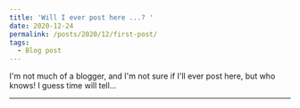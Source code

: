 ```yaml
---
title: 'Will I ever post here ...? '
date: 2020-12-24
permalink: /posts/2020/12/first-post/
tags:
  - Blog post
---
```

I'm not much of a blogger, and I'm not sure if I'll ever post here, but who knows! I guess time will tell... 

------
